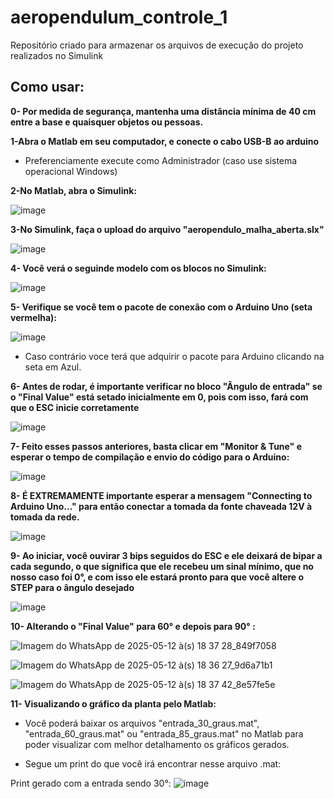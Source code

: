 # aeropendulum_controle_1
Repositório criado para armazenar os arquivos de execução do projeto realizados no Simulink

## Como usar:

**0- Por medida de segurança, mantenha uma distância mínima de 40 cm entre a base e quaisquer objetos ou pessoas.**


**1-Abra o Matlab em seu computador, e conecte o cabo USB-B ao arduino**
- Preferenciamente execute como Administrador (caso use sistema operacional Windows)
  

**2-No Matlab, abra o Simulink:**

![image](https://github.com/user-attachments/assets/b6787cd7-42f3-4611-b1b6-e428fc09ace1)


**3-No Simulink, faça o upload do arquivo "aeropendulo_malha_aberta.slx"**

![image](https://github.com/user-attachments/assets/652aaac1-3e76-4f1a-98bf-8cd8366cb57d)



**4- Você verá o seguinde modelo com os blocos no Simulink:**

![image](https://github.com/user-attachments/assets/8c6bf543-e294-42c6-949a-c43e5c3322cf)



**5- Verifique se você tem o pacote de conexão com o Arduino Uno (seta vermelha):**

![image](https://github.com/user-attachments/assets/e6ad0678-ef42-4f64-8afc-052a301acf3b)

- Caso contrário voce terá que adquirir o pacote para Arduino clicando na seta em Azul.
  


**6- Antes de rodar, é importante verificar no bloco "Ângulo de entrada" se o "Final Value" está setado inicialmente em 0,
pois com isso, fará com que o ESC inicie corretamente**

![image](https://github.com/user-attachments/assets/8f60f796-186c-4397-92e6-1779fb6e878d)



**7- Feito esses passos anteriores, basta clicar em "Monitor & Tune" e esperar o tempo de compilação e envio do código para o Arduino:**

![image](https://github.com/user-attachments/assets/1fc3ee82-4c7a-4603-9b12-073c740174a4)



**8- É EXTREMAMENTE importante esperar a mensagem "Connecting to Arduino Uno..." para então conectar a tomada da fonte chaveada 12V à tomada da rede.**

![image](https://github.com/user-attachments/assets/14cd017f-dab0-4eda-9325-a093bc9d0642)



**9- Ao iniciar, você ouvirar 3 bips seguidos do ESC e ele deixará de bipar a cada segundo, o que significa que ele recebeu um sinal mínimo, 
que no nosso caso foi 0°, e com isso ele estará pronto para que você altere o STEP para o ângulo desejado**

![image](https://github.com/user-attachments/assets/8aa85b59-ad54-46d4-bcbe-ea0275c5ae5c)



**10- Alterando o "Final Value" para 60° e depois para 90° :**

![Imagem do WhatsApp de 2025-05-12 à(s) 18 37 28_849f7058](https://github.com/user-attachments/assets/3adb4155-05d7-42e0-b2f1-64e39c18bd13)

![Imagem do WhatsApp de 2025-05-12 à(s) 18 36 27_9d6a71b1](https://github.com/user-attachments/assets/5c2856e4-4c70-4c0c-a847-8af1644225d2)

![Imagem do WhatsApp de 2025-05-12 à(s) 18 37 42_8e57fe5e](https://github.com/user-attachments/assets/7b2a719e-7ca4-4159-9a84-98f896a2ec5e)



**11- Visualizando o gráfico da planta pelo Matlab:**
- Você poderá baixar os arquivos "entrada_30_graus.mat", "entrada_60_graus.mat" ou "entrada_85_graus.mat"
no Matlab para poder visualizar com melhor detalhamento os gráficos gerados.

- Segue um print do que você irá encontrar nesse arquivo .mat:

Print gerado com a entrada sendo 30°:
![image](https://github.com/user-attachments/assets/7c449be9-8edc-4e11-a5ca-9154a526f229)



